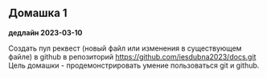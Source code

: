 ## Домашка 1

**дедлайн 2023-03-10**

Cоздать пул реквест (новый файл или изменения в существующем файле) в github в репозиторий https://github.com/iesdubna2023/docs.git Цель домашки - продемонстрировать умение пользоваться git и github.